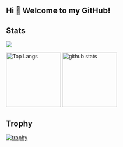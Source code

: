 ## Hi 👋 Welcome to my GitHub!

<!--
**DaiIshida4869/DaiIshida4869** is a ✨ _special_ ✨ repository because its `README.md` (this file) appears on your GitHub profile.

Here are some ideas to get you started:

- 🔭 I’m currently working on ...
- 🌱 I’m currently learning ...
- 👯 I’m looking to collaborate on ...
- 🤔 I’m looking for help with ...
- 💬 Ask me about ...
- 📫 How to reach me: ...
- 😄 Pronouns: ...
- ⚡ Fun fact: ...
-->

## Stats
![](http://github-profile-summary-cards.vercel.app/api/cards/profile-details?username=DaiIshida4869&theme=onedark)
<p align="left"> 
  <img alt="Top Langs" height="150px" src="https://github-readme-stats.vercel.app/api/top-langs/?username=DaiIshida4869&layout=compact&count_private=true&show_icons=true&theme=onedark" />
  <img alt="github stats" height="150px" src="http://github-profile-summary-cards.vercel.app/api/cards/stats?username=DaiIshida4869&ayout=compact&count_private=true&theme=onedark" />
</p>

## Trophy
[![trophy](https://github-profile-trophy.vercel.app/?username=DaiIshida4869&theme=onedark)](https://github.com/ryo-ma/github-profile-trophy)

